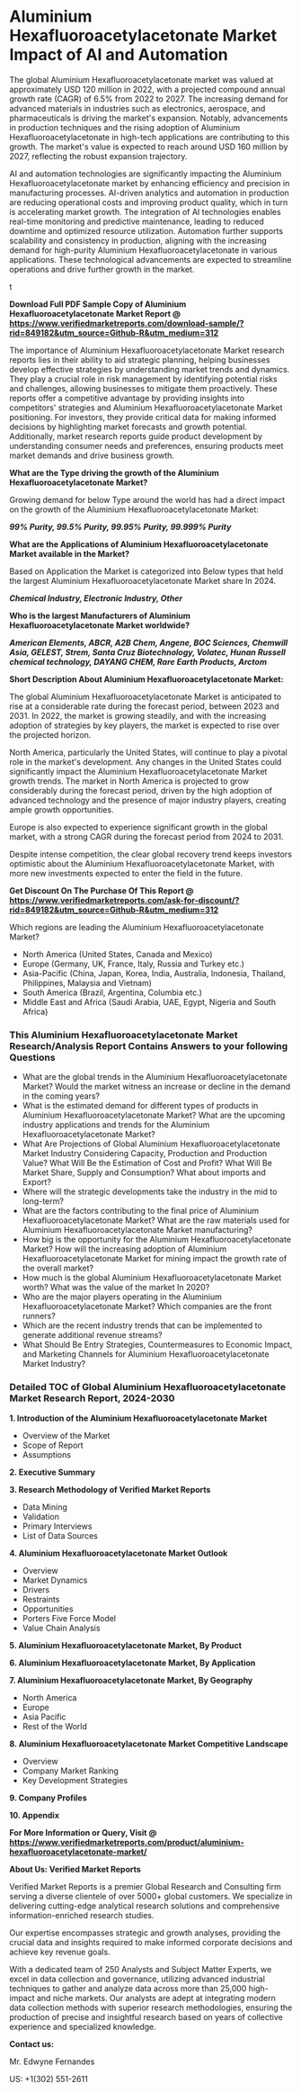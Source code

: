 <meta name="title" content="Global Aluminium Hexafluoroacetylacetonate Market Impact of AI and Automation"><meta name="description" content="The global Aluminium Hexafluoroacetylacetonate market was valued at approximately USD 120 million in 2022, with a projected compound annual growth rate (CAGR) of 6.5% "><meta name="title" content="Aluminium Hexafluoroacetylacetonate Market Size, Share, Scope, Trends, Growth, Opportunities, Analysis, Forecast"><h1>Aluminium Hexafluoroacetylacetonate Market Impact of AI and Automation</h1><p>The global Aluminium Hexafluoroacetylacetonate market was valued at approximately USD 120 million in 2022, with a projected compound annual growth rate (CAGR) of 6.5% from 2022 to 2027. The increasing demand for advanced materials in industries such as electronics, aerospace, and pharmaceuticals is driving the market's expansion. Notably, advancements in production techniques and the rising adoption of Aluminium Hexafluoroacetylacetonate in high-tech applications are contributing to this growth. The market's value is expected to reach around USD 160 million by 2027, reflecting the robust expansion trajectory.</p><p>AI and automation technologies are significantly impacting the Aluminium Hexafluoroacetylacetonate market by enhancing efficiency and precision in manufacturing processes. AI-driven analytics and automation in production are reducing operational costs and improving product quality, which in turn is accelerating market growth. The integration of AI technologies enables real-time monitoring and predictive maintenance, leading to reduced downtime and optimized resource utilization. Automation further supports scalability and consistency in production, aligning with the increasing demand for high-purity Aluminium Hexafluoroacetylacetonate in various applications. These technological advancements are expected to streamline operations and drive further growth in the market.</p>t</p><p id="" class=""><strong>Download Full PDF Sample Copy of Aluminium Hexafluoroacetylacetonate Market Report @ <a href="https://www.verifiedmarketreports.com/download-sample/?rid=849182&utm_source=Github-R&utm_medium=312" target="_blank">https://www.verifiedmarketreports.com/download-sample/?rid=849182&utm_source=Github-R&utm_medium=312</a></strong></p><p>The importance of&nbsp;Aluminium Hexafluoroacetylacetonate Market research reports lies in their ability to aid strategic planning, helping businesses develop effective strategies by understanding market trends and dynamics. They play a crucial role in risk management by identifying potential risks and challenges, allowing businesses to mitigate them proactively. These reports offer a competitive advantage by providing insights into competitors' strategies and Aluminium Hexafluoroacetylacetonate Market positioning. For investors, they provide critical data for making informed decisions by highlighting market forecasts and growth potential. Additionally, market research reports guide product development by understanding consumer needs and preferences, ensuring products meet market demands and drive business growth.</p><p><strong>What are the&nbsp;Type driving the growth of the Aluminium Hexafluoroacetylacetonate Market?</strong></p><p id="" class="">Growing demand for below Type around the world has had a direct impact on the growth of the Aluminium Hexafluoroacetylacetonate Market:</p><em><strong>99% Purity, 99.5% Purity, 99.95% Purity, 99.999% Purity</strong></em></p><strong>What are the&nbsp;Applications&nbsp;of Aluminium Hexafluoroacetylacetonate Market available in the Market?</strong></p><p id="" class="">Based on Application the Market is categorized into Below types that held the largest Aluminium Hexafluoroacetylacetonate Market share In 2024.</p><em><strong>Chemical Industry, Electronic Industry, Other</strong></em></p><strong>Who is the largest Manufacturers of Aluminium Hexafluoroacetylacetonate Market worldwide?</strong></p><p><em><strong>American Elements, ABCR, A2B Chem, Angene, BOC Sciences, Chemwill Asia, GELEST, Strem, Santa Cruz Biotechnology, Volatec, Hunan Russell chemical technology, DAYANG CHEM, Rare Earth Products, Arctom</strong></em></p><p id="" class=""><strong>Short Description About Aluminium Hexafluoroacetylacetonate Market:</strong></p><p>The global Aluminium Hexafluoroacetylacetonate Market is anticipated to rise at a considerable rate during the forecast period, between 2023 and 2031. In 2022, the market is growing steadily, and with the increasing adoption of strategies by key players, the market is expected to rise over the projected horizon.</p><p>North America, particularly the United States, will continue to play a pivotal role in the market's development. Any changes in the United States could significantly impact the Aluminium Hexafluoroacetylacetonate Market growth trends. The market in North America is projected to grow considerably during the forecast period, driven by the high adoption of advanced technology and the presence of major industry players, creating ample growth opportunities.</p><p>Europe is also expected to experience significant growth in the global market, with a strong CAGR during the forecast period from 2024 to 2031.</p><p>Despite intense competition, the clear global recovery trend keeps investors optimistic about the Aluminium Hexafluoroacetylacetonate Market, with more new investments expected to enter the field in the future.</p><p id="" class=""><strong>Get Discount On The Purchase Of This Report @ <a href="https://www.verifiedmarketreports.com/ask-for-discount/?rid=849182&utm_source=Github-R&utm_medium=312" target="_blank">https://www.verifiedmarketreports.com/ask-for-discount/?rid=849182&utm_source=Github-R&utm_medium=312</a></strong></p>Which regions are leading the Aluminium Hexafluoroacetylacetonate Market?</p><ul><li>North America (United States, Canada and Mexico)</li><li>Europe (Germany, UK, France, Italy, Russia and Turkey etc.)</li><li>Asia-Pacific (China, Japan, Korea, India, Australia, Indonesia, Thailand, Philippines, Malaysia and Vietnam)</li><li>South America (Brazil, Argentina, Columbia etc.)</li><li>Middle East and Africa (Saudi Arabia, UAE, Egypt, Nigeria and South Africa)</li></ul><h3 id="" class="">This Aluminium Hexafluoroacetylacetonate Market Research/Analysis Report Contains Answers to your following Questions</h3><ul><li>What are the global trends in the Aluminium Hexafluoroacetylacetonate Market? Would the market witness an increase or decline in the demand in the coming years?</li><li>What is the estimated demand for different types of products in Aluminium Hexafluoroacetylacetonate Market? What are the upcoming industry applications and trends for the Aluminium Hexafluoroacetylacetonate Market?</li><li>What Are Projections of Global Aluminium Hexafluoroacetylacetonate Market Industry Considering Capacity, Production and Production Value? What Will Be the Estimation of Cost and Profit? What Will Be Market Share, Supply and Consumption? What about imports and Export?</li><li>Where will the strategic developments take the industry in the mid to long-term?</li><li>What are the factors contributing to the final price of Aluminium Hexafluoroacetylacetonate Market? What are the raw materials used for Aluminium Hexafluoroacetylacetonate Market manufacturing?</li><li>How big is the opportunity for the Aluminium Hexafluoroacetylacetonate Market? How will the increasing adoption of Aluminium Hexafluoroacetylacetonate Market for mining impact the growth rate of the overall market?</li><li>How much is the global Aluminium Hexafluoroacetylacetonate Market worth? What was the value of the market In 2020?</li><li>Who are the major players operating in the Aluminium Hexafluoroacetylacetonate Market? Which companies are the front runners?</li><li>Which are the recent industry trends that can be implemented to generate additional revenue streams?</li><li>What Should Be Entry Strategies, Countermeasures to Economic Impact, and Marketing Channels for Aluminium Hexafluoroacetylacetonate Market Industry?</li></ul><h3 id="" class="">Detailed TOC of Global Aluminium Hexafluoroacetylacetonate Market Research Report, 2024-2030</h3><p id="" class=""><strong>1. Introduction of the Aluminium Hexafluoroacetylacetonate Market</strong></p><ul><li>Overview of the Market</li><li>Scope of Report</li><li>Assumptions</li></ul><p id="" class=""><strong>2. Executive Summary</strong></p><p id="" class=""><strong>3. Research Methodology of Verified Market Reports</strong></p><ul><li>Data Mining</li><li>Validation</li><li>Primary Interviews</li><li>List of Data Sources</li></ul><p id="" class=""><strong>4. Aluminium Hexafluoroacetylacetonate Market Outlook</strong></p><ul><li>Overview</li><li>Market Dynamics</li><li>Drivers</li><li>Restraints</li><li>Opportunities</li><li>Porters Five Force Model</li><li>Value Chain Analysis</li></ul><p id="" class=""><strong>5. Aluminium Hexafluoroacetylacetonate Market, By Product</strong></p><p id="" class=""><strong>6. Aluminium Hexafluoroacetylacetonate Market, By Application</strong></p><p id="" class=""><strong>7. Aluminium Hexafluoroacetylacetonate Market, By Geography</strong></p><ul><li>North America</li><li>Europe</li><li>Asia Pacific</li><li>Rest of the World</li></ul><p id="" class=""><strong>8. Aluminium Hexafluoroacetylacetonate Market Competitive Landscape</strong></p><ul><li>Overview</li><li>Company Market Ranking</li><li>Key Development Strategies</li></ul><p id="" class=""><strong>9. Company Profiles</strong></p><p id="" class=""><strong>10. Appendix</strong></p><p id="" class=""><strong>For More Information or Query, Visit @ <a href="https://www.verifiedmarketreports.com/product/aluminium-hexafluoroacetylacetonate-market/" target="_blank">https://www.verifiedmarketreports.com/product/aluminium-hexafluoroacetylacetonate-market/</a></strong></p><p id="" class=""><strong>About Us: Verified Market Reports</strong></p><p id="" class="">Verified Market Reports is a premier Global Research and Consulting firm serving a diverse clientele of over 5000+ global customers. We specialize in delivering cutting-edge analytical research solutions and comprehensive information-enriched research studies.</p><p id="" class="">Our expertise encompasses strategic and growth analyses, providing the crucial data and insights required to make informed corporate decisions and achieve key revenue goals.</p><p id="" class="">With a dedicated team of 250 Analysts and Subject Matter Experts, we excel in data collection and governance, utilizing advanced industrial techniques to gather and analyze data across more than 25,000 high-impact and niche markets. Our analysts are adept at integrating modern data collection methods with superior research methodologies, ensuring the production of precise and insightful research based on years of collective experience and specialized knowledge.</p><p id="" class=""><strong>Contact us:</strong></p><p id="" class="">Mr. Edwyne Fernandes</p><p id="" class="">US: +1(302) 551-2611</p>